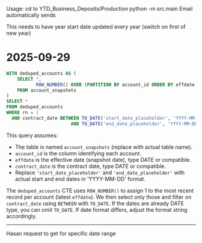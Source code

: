 Usage:
cd to YTD_Business_Deposits/Production
python -m src.main
Email automatically sends

This needs to have year start date updated every year (switch on first of new year)

# 2025-09-29
```sql
WITH deduped_accounts AS (
    SELECT *,
           ROW_NUMBER() OVER (PARTITION BY account_id ORDER BY effdate DESC) AS rn
    FROM account_snapshots
)
SELECT *
FROM deduped_accounts
WHERE rn = 1
  AND contract_date BETWEEN TO_DATE('start_date_placeholder', 'YYYY-MM-DD') 
                        AND TO_DATE('end_date_placeholder', 'YYYY-MM-DD');
```

This query assumes:
- The table is named `account_snapshots` (replace with actual table name).
- `account_id` is the column identifying each account.
- `effdate` is the effective date (snapshot date), type DATE or compatible.
- `contract_date` is the contract date, type DATE or compatible.
- Replace `'start_date_placeholder'` and `'end_date_placeholder'` with actual start and end dates in 'YYYY-MM-DD' format.

The `deduped_accounts` CTE uses `ROW_NUMBER()` to assign 1 to the most recent record per account (latest `effdate`). We then select only those and filter on `contract_date` using `BETWEEN` with `TO_DATE`. If the dates are already DATE type, you can omit `TO_DATE`. If date format differs, adjust the format string accordingly.

---

Hasan request to get for specific date range

